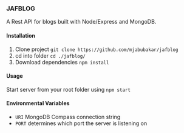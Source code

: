 ### JAFBLOG
A Rest API for blogs built with Node/Express and MongoDB.

#### Installation
1. Clone project 
`git clone https://github.com/mjabubakar/jafblog`
2. cd into folder
`cd ./jafblog/`
3. Download dependencies
`npm install`

#### Usage
Start server from your root folder using `npm start`

#### Environmental Variables
* ` URI ` MongoDB Compass connection string
* ` PORT ` determines which port the server is listening on